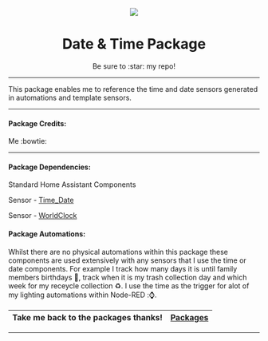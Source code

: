 <p align="center">
  <img src="https://github.com/JamesMcCarthy79/Home-Assistant-Config/blob/master/HA%20Pics/Date_Time.jpg"/>
</p>
<h1 align="center">Date & Time Package</h1>
<p align="center">Be sure to :star: my repo!</p>
<hr *** </hr>

This package enables me to reference the time and date sensors generated in automations and template sensors.

<hr --- </hr> 

<h4 align="left">Package Credits:</h4>

Me :bowtie:

<hr --- </hr>

<h4 align="left">Package Dependencies:</h4>

Standard Home Assistant Components

Sensor - [Time_Date](https://www.home-assistant.io/components/sensor.time_date/)

Sensor - [WorldClock](https://www.home-assistant.io/components/sensor.worldclock/)

<h4 align="left">Package Automations:</h4>

Whilst there are no physical automations within this package these components are used extensively with any sensors that I use the time or date components. 
For example I track how many days it is until family members birthdays :birthday:, track when it is my trash collection day and which week for my receycle collection :recycle:.
I use the time as the trigger for alot of my lighting automations within Node-RED ::watch:.

| Take me back to the packages thanks!| [Packages](https://github.com/JamesMcCarthy79/Home-Assistant-Config/tree/master/config/packages) | 
| --- | --- |

<hr --- </hr>
